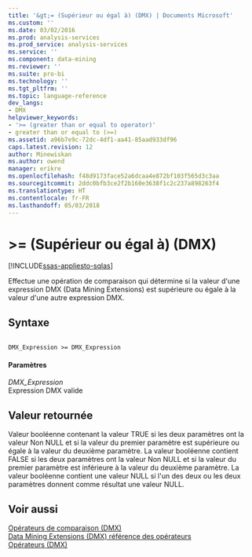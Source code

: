 ```yaml
---
title: '&gt;= (Supérieur ou égal à) (DMX) | Documents Microsoft'
ms.custom: ''
ms.date: 03/02/2016
ms.prod: analysis-services
ms.prod_service: analysis-services
ms.service: ''
ms.component: data-mining
ms.reviewer: ''
ms.suite: pro-bi
ms.technology: ''
ms.tgt_pltfrm: ''
ms.topic: language-reference
dev_langs:
- DMX
helpviewer_keywords:
- '>= (greater than or equal to operator)'
- greater than or equal to (>=)
ms.assetid: a96b7e9c-72dc-4df1-aa41-85aad933df96
caps.latest.revision: 12
author: Minewiskan
ms.author: owend
manager: erikre
ms.openlocfilehash: f48d9173face52a6dcaa4e872bf103f565d3c3aa
ms.sourcegitcommit: 2ddc0bfb3ce2f2b160e3638f1c2c237a898263f4
ms.translationtype: HT
ms.contentlocale: fr-FR
ms.lasthandoff: 05/03/2018
---
```

# <a name="gt-greater-than-or-equal-to-dmx"></a>&gt;= (Supérieur ou égal à) (DMX)
[!INCLUDE[ssas-appliesto-sqlas](../includes/ssas-appliesto-sqlas.md)]

  Effectue une opération de comparaison qui détermine si la valeur d'une expression DMX (Data Mining Extensions) est supérieure ou égale à la valeur d'une autre expression DMX.  
  
## <a name="syntax"></a>Syntaxe  
  
```  
  
DMX_Expression >= DMX_Expression  
```  
  
#### <a name="parameters"></a>Paramètres  
 *DMX_Expression*  
 Expression DMX valide  
  
## <a name="return-value"></a>Valeur retournée  
 Valeur booléenne contenant la valeur TRUE si les deux paramètres ont la valeur Non NULL et si la valeur du premier paramètre est supérieure ou égale à la valeur du deuxième paramètre. La valeur booléenne contient FALSE si les deux paramètres ont la valeur Non NULL et si la valeur du premier paramètre est inférieure à la valeur du deuxième paramètre. La valeur booléenne contient une valeur NULL si l'un des deux ou les deux paramètres donnent comme résultat une valeur NULL.  
  
## <a name="see-also"></a>Voir aussi  
 [Opérateurs de comparaison &#40;DMX&#41;](../dmx/operators-comparison.md)   
 [Data Mining Extensions &#40;DMX&#41; référence des opérateurs](../dmx/data-mining-extensions-dmx-operator-reference.md)   
 [Opérateurs &#40;DMX&#41;](../dmx/operators-dmx.md)  
  
  
